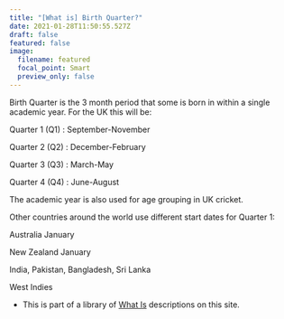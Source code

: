 ```yaml
---
title: "[What is] Birth Quarter?"
date: 2021-01-28T11:50:55.527Z
draft: false
featured: false
image:
  filename: featured
  focal_point: Smart
  preview_only: false
---
```

Birth Quarter is the 3 month period that some is born in within a single academic year. For the UK this will be:

Quarter 1 (Q1) : September-November

Quarter 2 (Q2) : December-February

Quarter 3 (Q3) : March-May

Quarter 4 (Q4) : June-August

The academic year is also used for age grouping in UK cricket.

Other countries around the world use different start dates for Quarter 1:

Australia January

New Zealand January

India, Pakistan, Bangladesh, Sri Lanka 

West Indies



* This is part of a library of [What Is](https://onemoresummer.co.uk/post/the-what-is-series/) descriptions on this site.